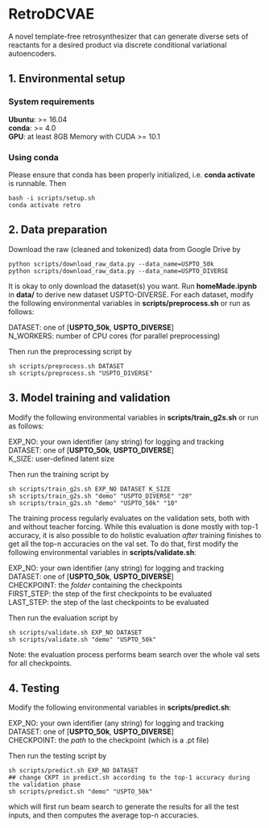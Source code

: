 # RetroDCVAE
A novel template-free retrosynthesizer that can generate diverse sets of reactants for a desired product via discrete conditional variational autoencoders.

## 1. Environmental setup
### System requirements
**Ubuntu**: >= 16.04 <br>
**conda**: >= 4.0 <br>
**GPU**: at least 8GB Memory with CUDA >= 10.1


### Using conda
Please ensure that conda has been properly initialized, i.e. **conda activate** is runnable. Then
```
bash -i scripts/setup.sh
conda activate retro
```

## 2. Data preparation
Download the raw (cleaned and tokenized) data from Google Drive by
```
python scripts/download_raw_data.py --data_name=USPTO_50k
python scripts/download_raw_data.py --data_name=USPTO_DIVERSE
```
It is okay to only download the dataset(s) you want.
Run **homeMade.ipynb** in **data/** to derive new dataset USPTO-DIVERSE.
For each dataset, modify the following environmental variables in **scripts/preprocess.sh** or run as follows:

DATASET: one of [**USPTO_50k**, **USPTO_DIVERSE**] <br>
N_WORKERS: number of CPU cores (for parallel preprocessing)

Then run the preprocessing script by
```
sh scripts/preprocess.sh DATASET
sh scripts/preprocess.sh "USPTO_DIVERSE"
```

## 3. Model training and validation
Modify the following environmental variables in **scripts/train_g2s.sh** or run as follows:

EXP_NO: your own identifier (any string) for logging and tracking <br>
DATASET: one of [**USPTO_50k**, **USPTO_DIVERSE**] <br>
K_SIZE: user-defined latent size

Then run the training script by
```
sh scripts/train_g2s.sh EXP_NO DATASET K_SIZE
sh scripts/train_g2s.sh "demo" "USPTO_DIVERSE" "20"
sh scripts/train_g2s.sh "demo" "USPTO_50k" "10"
```

The training process regularly evaluates on the validation sets, both with and without teacher forcing.
While this evaluation is done mostly with top-1 accuracy,
it is also possible to do holistic evaluation *after* training finishes to get all the top-n accuracies on the val set.
To do that, first modify the following environmental variables in **scripts/validate.sh**:

EXP_NO: your own identifier (any string) for logging and tracking <br>
DATASET: one of [**USPTO_50k**, **USPTO_DIVERSE**] <br>
CHECKPOINT: the *folder* containing the checkpoints <br>
FIRST_STEP: the step of the first checkpoints to be evaluated <br>
LAST_STEP: the step of the last checkpoints to be evaluated

Then run the evaluation script by
```
sh scripts/validate.sh EXP_NO DATASET
sh scripts/validate.sh "demo" "USPTO_50k"
```
Note: the evaluation process performs beam search over the whole val sets for all checkpoints.


## 4. Testing
Modify the following environmental variables in **scripts/predict.sh**:

EXP_NO: your own identifier (any string) for logging and tracking <br>
DATASET: one of [**USPTO_50k**, **USPTO_DIVERSE**] <br>
CHECKPOINT: the *path* to the checkpoint (which is a .pt file) <br>

Then run the testing script by
```
sh scripts/predict.sh EXP_NO DATASET
## change CKPT in predict.sh according to the top-1 accuracy during the validation phase
sh scripts/predict.sh "demo" "USPTO_50k"
```
which will first run beam search to generate the results for all the test inputs,
and then computes the average top-n accuracies.
